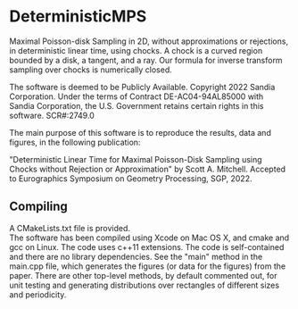 # DeterministicMPS
Maximal Poisson-disk Sampling in 2D, without approximations or rejections, in deterministic linear time, using chocks.  A chock is a curved region bounded by a disk, a tangent, and a ray.  Our formula for inverse transform sampling over chocks is numerically closed.

The software is deemed to be Publicly Available.  Copyright 2022 Sandia Corporation.  Under the terms of Contract DE-AC04-94AL85000 with Sandia Corporation, the U.S. Government retains certain rights in this software.  SCR#:2749.0  

The main purpose of this software is to reproduce the results, data and figures, in the following publication:

"Deterministic Linear Time for Maximal Poisson-Disk Sampling using Chocks without Rejection or Approximation" by Scott A. Mitchell.  Accepted to Eurographics Symposium on Geometry Processing, SGP, 2022.


## Compiling
A CMakeLists.txt file is provided.  
The software has been compiled using Xcode on Mac OS X, and cmake and gcc on Linux.  The code uses c++11 extensions.  The code is self-contained and there are no library dependencies.  See the "main" method in the main.cpp file, which generates the figures (or data for the figures) from the paper.  There are other top-level methods, by default commented out, for unit testing and generating distributions over rectangles of different sizes and periodicity.
